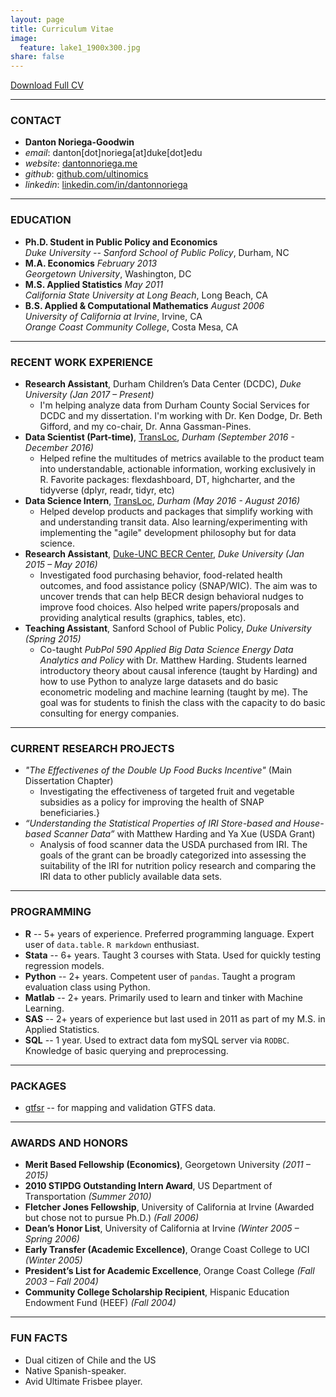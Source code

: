 ```yaml
---
layout: page
title: Curriculum Vitae
image:
  feature: lake1_1900x300.jpg
share: false
---
```


<div>
<a href="https://www.dropbox.com/s/dql8ss0ytmi69dn/D_Noriega_CV.pdf?dl=1" class="btn btn-success">Download Full CV</a>  
</div>

---

### CONTACT
- **Danton Noriega-Goodwin**
- *email*: danton[dot]noriega[at]duke[dot]edu
- *website*: [dantonnoriega.me](http://dantonnoriega.me)
- *github*: [github.com/ultinomics](https://github.com/ultinomics)
- *linkedin*: [linkedin.com/in/dantonnoriega](https://www.linkedin.com/in/dantonnoriega)

---

### EDUCATION
- **Ph.D. Student in Public Policy and Economics**  
*Duke University -- Sanford School of Public Policy*, Durham, NC
- **M.A. Economics** *February 2013*  
*Georgetown University*, Washington, DC
- **M.S. Applied Statistics** *May 2011*  
*California State University at Long Beach*, Long Beach, CA
- **B.S. Applied & Computational Mathematics** *August 2006*  
*University of California at Irvine*, Irvine, CA  
*Orange Coast Community College*, Costa Mesa, CA

---

### RECENT WORK EXPERIENCE

- **Research Assistant**, Durham Children’s Data Center (DCDC), *Duke University (Jan 2017 – Present)*
	- I'm helping analyze data from Durham County Social Services for DCDC and my dissertation. I'm working with Dr. Ken Dodge, Dr. Beth Gifford, and my co-chair, Dr. Anna Gassman-Pines. 
- **Data Scientist (Part-time)**, [TransLoc](http://transloc.com/), *Durham (September 2016 - December 2016)*
	+ Helped refine the multitudes of metrics available to the product team into understandable, actionable information, working exclusively in R. Favorite packages: flexdashboard, DT, highcharter, and the tidyverse (dplyr, readr, tidyr, etc)
- **Data Science Intern**, [TransLoc](http://transloc.com/), *Durham (May 2016 - August 2016)*
	+ Helped develop products and packages that simplify working with and understanding transit data. Also learning/experimenting with implementing the "agile" development philosophy but for data science.
- **Research Assistant**, [Duke-UNC BECR Center](https://becr.sanford.duke.edu), *Duke University (Jan 2015 – May 2016)*
	- Investigated food purchasing behavior, food-related health outcomes, and food assistance policy (SNAP/WIC). The aim was to uncover trends that can help BECR design behavioral nudges to improve food choices. Also helped write papers/proposals and providing analytical results (graphics, tables, etc).
- **Teaching Assistant**, Sanford School of Public Policy, *Duke University (Spring 2015)*
	- Co-taught *PubPol 590 Applied Big Data Science Energy Data Analytics and Policy* with Dr. Matthew Harding. Students learned introductory theory about causal inference (taught by Harding) and how to use Python to analyze large datasets and do basic econometric modeling and machine learning (taught by me). The goal was for students to finish the class with the capacity to do basic consulting for energy companies.

---

### CURRENT RESEARCH PROJECTS

- *"The Effectivenes of the Double Up Food Bucks Incentive"* (Main Dissertation Chapter)
	- Investigating the effectiveness of targeted fruit and vegetable subsidies as a policy for improving the health of SNAP beneficiaries.}
- *“Understanding the Statistical Properties of IRI Store-based and House-based Scanner Data”* with Matthew Harding and Ya Xue (USDA Grant)
	- Analysis of food scanner data the USDA purchased from IRI. The goals of the grant can be broadly categorized into assessing the suitability of the IRI for nutrition policy research and comparing the IRI data to other publicly available data sets.

---

### PROGRAMMING

- **R** -- 5+ years of experience. Preferred programming language. Expert user of `data.table`. `R markdown` enthusiast.
- **Stata** -- 6+ years. Taught 3 courses with Stata. Used for quickly testing regression models.
- **Python** -- 2+ years. Competent user of `pandas`. Taught a program evaluation class using Python. 
- **Matlab** -- 2+ years. Primarily used to learn and tinker with Machine Learning.
- **SAS** -- 2+ years of experience but last used in 2011 as part of my M.S. in Applied Statistics.
- **SQL** -- 1 year. Used to extract data fom mySQL server via `RODBC`. Knowledge of basic querying and preprocessing.

---

### PACKAGES

- [gtfsr](https://github.com/ropenscilabs/gtfsr/) -- for mapping and validation GTFS data.

---

### AWARDS AND HONORS

- **Merit Based Fellowship (Economics)**, Georgetown University *(2011 – 2015)*
- **2010 STIPDG Outstanding Intern Award**, US Department of Transportation *(Summer 2010)*
- **Fletcher Jones Fellowship**, University of California at Irvine (Awarded but chose not to pursue Ph.D.) *(Fall 2006)*
- **Dean’s Honor List**, University of California at Irvine *(Winter 2005 – Spring 2006)*
- **Early Transfer (Academic Excellence)**, Orange Coast College to UCI *(Winter 2005)*
- **President’s List for Academic Excellence**, Orange Coast College *(Fall 2003 – Fall 2004)*
- **Community College Scholarship Recipient**, Hispanic Education Endowment Fund (HEEF) *(Fall 2004)*


---

### FUN FACTS
- Dual citizen of Chile and the US
- Native Spanish-speaker.
- Avid Ultimate Frisbee player.


